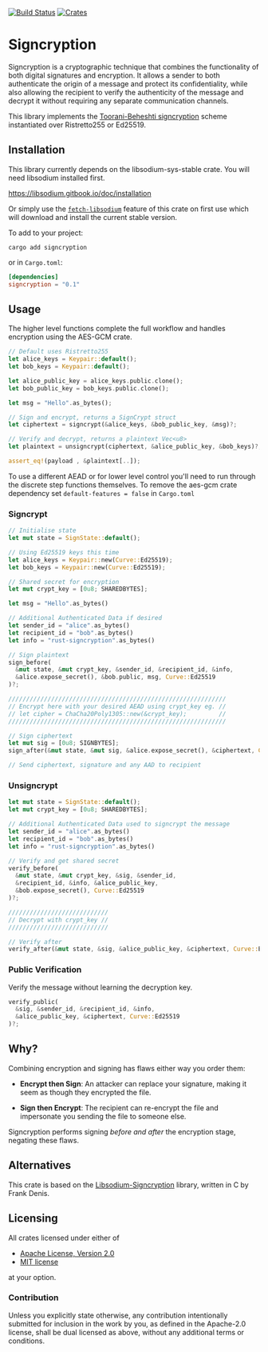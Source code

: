 [![Build Status](https://github.com/Argyle-Software/signcryption/actions/workflows/tests.yml/badge.svg)](https://github.com/Argyle-Software/signcryption/actions)
[![Crates](https://img.shields.io/crates/v/signcryption)](https://crates.io/crates/signcryption)

# Signcryption

Signcryption is a cryptographic technique that combines the functionality of both digital signatures 
and encryption. It allows a sender to both authenticate the origin of a message and protect its 
confidentiality, while also allowing the recipient to verify the authenticity of the message and 
decrypt it without requiring any separate communication channels.

This library implements the [Toorani-Beheshti signcryption](https://arxiv.org/ftp/arxiv/papers/1002/1002.3316.pdf) 
scheme instantiated over Ristretto255 or Ed25519.

## Installation

This library currently depends on the libsodium-sys-stable crate. You will need libsodium installed first. 

https://libsodium.gitbook.io/doc/installation

Or simply use the [`fetch-libsodium`](https://github.com/Argyle-Software/signcryption/blob/5399fd13d0df35c5cdd0774d56c84901a5fe4f69/Cargo.toml#L19) 
feature of this crate on first use which will download and 
install the current stable version.


To add to your project:

```shell
cargo add signcryption
```

or in `Cargo.toml`:

```toml
[dependencies]
signcryption = "0.1"
```

## Usage

The higher level functions complete the full workflow and handles encryption using the AES-GCM crate. 

```rust
// Default uses Ristretto255
let alice_keys = Keypair::default();
let bob_keys = Keypair::default();

let alice_public_key = alice_keys.public.clone();
let bob_public_key = bob_keys.public.clone();

let msg = "Hello".as_bytes();

// Sign and encrypt, returns a SignCrypt struct
let ciphertext = signcrypt(&alice_keys, &bob_public_key, &msg)?;

// Verify and decrypt, returns a plaintext Vec<u8>
let plaintext = unsigncrypt(ciphertext, &alice_public_key, &bob_keys)?;

assert_eq!(payload , &plaintext[..]);
```


To use a different AEAD or for lower level control you'll need to run through the discrete step 
functions themselves. To remove the aes-gcm crate dependency set `default-features = false` in `Cargo.toml`

### Signcrypt

```rust
// Initialise state
let mut state = SignState::default();

// Using Ed25519 keys this time
let alice_keys = Keypair::new(Curve::Ed25519);
let bob_keys = Keypair::new(Curve::Ed25519);

// Shared secret for encryption
let mut crypt_key = [0u8; SHAREDBYTES];

let msg = "Hello".as_bytes()

// Additional Authenticated Data if desired
let sender_id = "alice".as_bytes()
let recipient_id = "bob".as_bytes()
let info = "rust-signcryption".as_bytes()

// Sign plaintext
sign_before(
  &mut state, &mut crypt_key, &sender_id, &recipient_id, &info, 
  &alice.expose_secret(), &bob.public, msg, Curve::Ed25519
)?;

/////////////////////////////////////////////////////////////
// Encrypt here with your desired AEAD using crypt_key eg. //
// let cipher = ChaCha20Poly1305::new(&crypt_key);         //
/////////////////////////////////////////////////////////////

// Sign ciphertext
let mut sig = [0u8; SIGNBYTES];
sign_after(&mut state, &mut sig, &alice.expose_secret(), &ciphertext, Curve::Ed25519);

// Send ciphertext, signature and any AAD to recipient
```

### Unsigncrypt
```rust
let mut state = SignState::default();
let mut crypt_key = [0u8; SHAREDBYTES];

// Additional Authenticated Data used to signcrypt the message
let sender_id = "alice".as_bytes()
let recipient_id = "bob".as_bytes()
let info = "rust-signcryption".as_bytes()

// Verify and get shared secret
verify_before(
  &mut state, &mut crypt_key, &sig, &sender_id,
  &recipient_id, &info, &alice_public_key,
  &bob.expose_secret(), Curve::Ed25519
)?; 

////////////////////////////
// Decrypt with crypt_key //
////////////////////////////

// Verify after
verify_after(&mut state, &sig, &alice_public_key, &ciphertext, Curve::Ed25519)?;
```

### Public Verification

Verify the message without learning the decryption key.

```rust
verify_public(
  &sig, &sender_id, &recipient_id, &info, 
  &alice_public_key, &ciphertext, Curve::Ed25519
)?;
```

## Why?

Combining encryption and signing has flaws either way you order them:

 - **Encrypt then Sign**: An attacker can replace your signature, making it seem as though
they encrypted the file.

 - **Sign then Encrypt**: The recipient can re-encrypt the file and impersonate you sending the file to someone else.

Signcryption performs signing *before and after* the encryption stage, negating these flaws.

## Alternatives

This crate is based on the [Libsodium-Signcryption](https://github.com/jedisct1/libsodium-signcryption) 
library, written in C by Frank Denis. 

## Licensing

All crates licensed under either of

 * [Apache License, Version 2.0](http://www.apache.org/licenses/LICENSE-2.0)
 * [MIT license](http://opensource.org/licenses/MIT)

at your option.

### Contribution

Unless you explicitly state otherwise, any contribution intentionally submitted for inclusion in 
the work by you, as defined in the Apache-2.0 license, shall be dual licensed as above, without any 
additional terms or conditions.